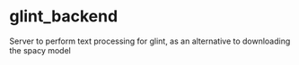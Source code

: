 # glint_backend
Server to perform text processing for glint, as an
alternative to downloading the spacy model
